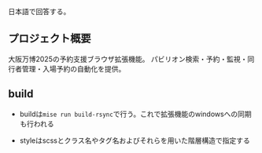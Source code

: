 日本語で回答する。

## プロジェクト概要

大阪万博2025の予約支援ブラウザ拡張機能。
パビリオン検索・予約・監視・同行者管理・入場予約の自動化を提供。

## build

- buildは`mise run build-rsync`で行う。これで拡張機能のwindowsへの同期も行われる

- styleはscssとクラス名やタグ名およびそれらを用いた階層構造で指定する
